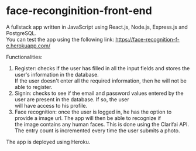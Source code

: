 # face-reconginition-front-end
A fullstack app written in JavaScript using React.js, Node.js, Express.js and PostgreSQL.  
You can test the app using the following link: https://face-recognition-f-e.herokuapp.com/  
  
Functionalities:
1. Register: checks if the user has filled in all the input fields and stores the user's information in the database.  
If the user doesn't enter all the required information, then he will not be able to register.
2. Signin: checks to see if the email and password values entered by the user are present in the database. If so, the user  
will have access to his profile.
3. Face recognition: once the user is logged in, he has the option to provide a image url. The app will then be able to recognize if  
the image contains any human faces. This is done using the Clarifai API. The entry count is incremented every time the user submits a photo.  

The app is deployed using Heroku.
